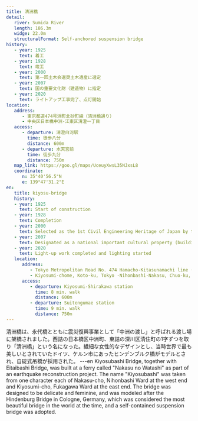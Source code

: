 ```yaml
---
title: 清洲橋
detail:
   river: Sumida River
   length: 186.3m
   widge: 22.0m
   structuralFormat: Self-anchored suspension bridge
history:
   - year: 1925
     text: 着工
   - year: 1928
     text: 竣工
   - year: 2000
     text: 第一回土木会選奨土木遺産に選定
   - year: 2007
     text: 国の重要文化財（建造物）に指定
   - year: 2020
     text: ライトアップ工事完了、点灯開始
location:
   address:
      - 東京都道474号浜町北砂町線（清洲橋通り）
      - 中央区日本橋中洲-江東区清澄一丁目
   access:
      - departure: 清澄白河駅
        time: 徒歩八分
        distance: 600m
      - departure: 水天宮前
        time: 徒歩九分
        distance: 750m
   map_link: https://goo.gl/maps/UceuyXwsL35NJxsL8
   coordinate:
      n: 35°40'56.5"N
      e: 139°47'31.2"E
en:
   title: kiyosu-bridge
   history:
   - year: 1925
     text: Start of construction
   - year: 1928
     text: Completion
   - year: 2000
     text: Selected as the 1st Civil Engineering Heritage of Japan by the Japan Society of Civil Engineers
   - year: 2007
     text: Designated as a national important cultural property (building)
   - year: 2020
     text: Light-up work completed and lighting started
   location:
      address:
         - Tokyo Metropolitan Road No. 474 Hamacho-Kitasunamachi line (Kiyosubashi-dori)
         - Kiyosumi-chome, Koto-ku, Tokyo -Nihonbashi-Nakasu, Chuo-ku, Tokyo
      access:
         - departure: Kiyosumi-Shirakawa station
           time: 8 min. walk
           distance: 600m
         - departure: Suitengumae station
           time: 9 min. walk
           distance: 750m
---
```

清洲橋は、永代橋とともに震災復興事業として「中洲の渡し」と呼ばれる渡し場に架橋されました。西詰の日本橋区中洲町、東詰の深川区清住町の1字ずつを取り「清洲橋」という名になった。繊細な女性的なデザインとし、当時世界で最も美しいとされていたドイツ、ケルン市にあったヒンデンブルク橋がモデルとされ、自碇式吊橋が採用された。
---en
Kiyosubashi Bridge, together with Eitaibashi Bridge, was built at a ferry called "Nakasu no Watashi" as part of an earthquake reconstruction project. The name "Kiyosubashi" was taken from one character each of Nakasu-cho, Nihonbashi Ward at the west end and Kiyosumi-cho, Fukagawa Ward at the east end. The bridge was designed to be delicate and feminine, and was modeled after the Hindenburg Bridge in Cologne, Germany, which was considered the most beautiful bridge in the world at the time, and a self-contained suspension bridge was adopted.
